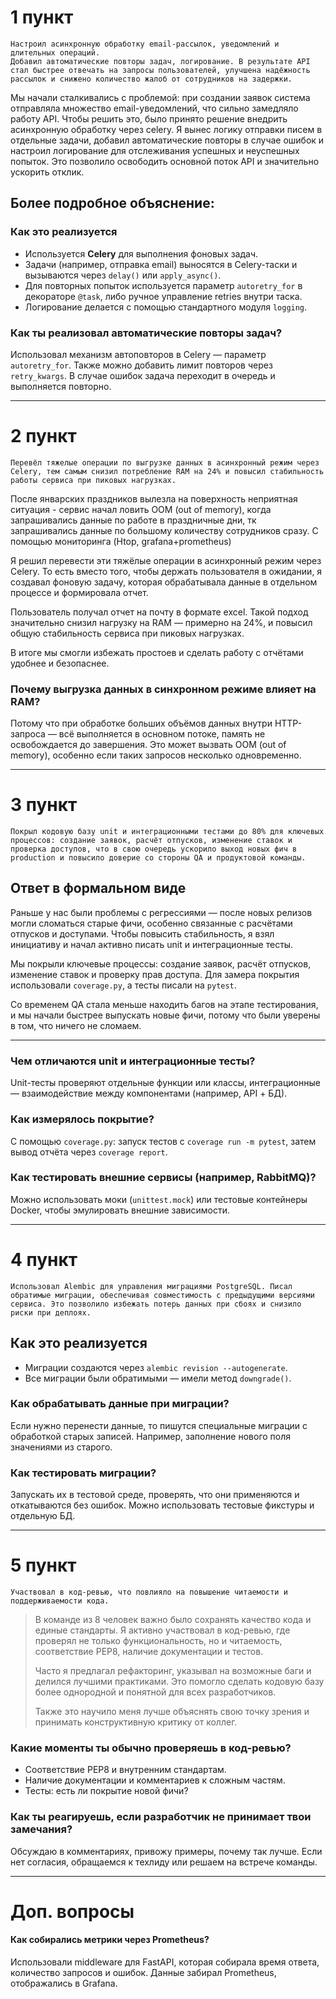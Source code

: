 # 1 пункт

```
Настроил асинхронную обработку email-рассылок, уведомлений и длительных операций.
Добавил автоматические повторы задач, логирование. В результате API стал быстрее отвечать на запросы пользователей, улучшена надёжность рассылок и снижено количество жалоб от сотрудников на задержки.
```


Мы начали сталкивались с проблемой: при создании заявок система отправляла множество email-уведомлений, что сильно замедляло работу API. Чтобы решить это,  было принято решение внедрить асинхронную обработку через celery. Я вынес логику отправки писем в отдельные задачи, добавил автоматические повторы в случае ошибок и настроил логирование для отслеживания успешных и неуспешных попыток. Это позволило освободить основной поток API и значительно ускорить отклик.

## Более подробное объяснение:

### **Как это реализуется**

- Используется **Celery** для выполнения фоновых задач.
- Задачи (например, отправка email) выносятся в Celery-таски и вызываются через `delay()` или `apply_async()`.
- Для повторных попыток используется параметр `autoretry_for` в декораторе `@task`, либо ручное управление retries внутри таска.
- Логирование делается с помощью стандартного модуля `logging`.

### Как ты реализовал автоматические повторы задач?

Использовал механизм автоповторов в Celery — параметр `autoretry_for`. Также можно добавить лимит повторов через `retry_kwargs`. В случае ошибок задача переходит в очередь и выполняется повторно.

---

# 2 пункт

```
Перевёл тяжелые операции по выгрузке данных в асинхронный режим через Celery, тем самым снизил потребление RAM на 24% и повысил стабильность работы сервиса при пиковых нагрузках.
```

После январских праздников вылезла на поверхность неприятная ситуация - сервис начал ловить OOM (out of memory), когда запрашивались данные по работе в праздничные дни, тк запрашивались данные по большому количеству сотрудников сразу. С помощью мониторинга (Htop, grafana+prometheus)

Я решил перевести эти тяжёлые операции в асинхронный режим через Celery. То есть вместо того, чтобы держать пользователя в ожидании, я создавал фоновую задачу, которая обрабатывала данные в отдельном процессе и формировала отчет.

Пользователь получал отчет на почту в формате excel. Такой подход значительно снизил нагрузку на RAM — примерно на 24%, и повысил общую стабильность сервиса при пиковых нагрузках.

В итоге мы смогли избежать простоев и сделать работу с отчётами удобнее и безопаснее.


### Почему выгрузка данных в синхронном режиме влияет на RAM?

Потому что при обработке больших объёмов данных внутри HTTP-запроса — всё выполняется в основном потоке, память не освобождается до завершения. Это может вызвать OOM (out of memory), особенно если таких запросов несколько одновременно.

---

# 3 пункт

```
Покрыл кодовую базу unit и интеграционными тестами до 80% для ключевых процессов: создание заявок, расчёт отпусков, изменение ставок и проверка доступов, что в свою очередь ускорило выход новых фич в production и повысило доверие со стороны QA и продуктовой команды.
```

## Ответ в формальном виде

Раньше у нас были проблемы с регрессиями — после новых релизов могли сломаться старые фичи, особенно связанные с расчётами отпусков и доступами. Чтобы повысить стабильность, я взял инициативу и начал активно писать unit и интеграционные тесты.

Мы покрыли ключевые процессы: создание заявок, расчёт отпусков, изменение ставок и проверку прав доступа. Для замера покрытия использовали `coverage.py`, а тесты писали на `pytest`.

Со временем QA стала меньше находить багов на этапе тестирования, и мы начали быстрее выпускать новые фичи, потому что были уверены в том, что ничего не сломаем.

---

### Чем отличаются unit и интеграционные тесты?

Unit-тесты проверяют отдельные функции или классы, интеграционные — взаимодействие между компонентами (например, API + БД).

### Как измерялось покрытие?

С помощью `coverage.py`: запуск тестов с `coverage run -m pytest`, затем вывод отчёта через `coverage report`.

### Как тестировать внешние сервисы (например, RabbitMQ)?

Можно использовать моки (`unittest.mock`) или тестовые контейнеры Docker, чтобы эмулировать внешние зависимости.


---

# 4 пункт

```
Использовал Alembic для управления миграциями PostgreSQL. Писал обратимые миграции, обеспечивая совместимость с предыдущими версиями сервиса. Это позволило избежать потерь данных при сбоях и снизило риски при деплоях.
```

## **Как это реализуется**

- Миграции создаются через `alembic revision --autogenerate`.
- Все миграции были обратимыми — имели метод `downgrade()`.

### Как обрабатывать данные при миграции?

Если нужно перенести данные, то пишутся специальные миграции с обработкой старых записей. Например, заполнение нового поля значениями из старого.

### Как тестировать миграции?

Запускать их в тестовой среде, проверять, что они применяются и откатываются без ошибок. Можно использовать тестовые фикстуры и отдельную БД.


---

# 5 пункт

```
Участвовал в код-ревью, что повлияло на повышение читаемости и поддерживаемости кода.
```


> В команде из 8 человек важно было сохранять качество кода и единые стандарты. Я активно участвовал в код-ревью, где проверял не только функциональность, но и читаемость, соответствие PEP8, наличие документации и тестов.
> 
> Часто я предлагал рефакторинг, указывал на возможные баги и делился лучшими практиками. Это помогло сделать кодовую базу более однородной и понятной для всех разработчиков.
> 
> Также это научило меня лучше объяснять свою точку зрения и принимать конструктивную критику от коллег.


### Какие моменты ты обычно проверяешь в код-ревью?

- Соответствие PEP8 и внутренним стандартам.
- Наличие документации и комментариев к сложным частям.
- Тесты: есть ли покрытие новой фичи?

### Как ты реагируешь, если разработчик не принимает твои замечания?

Обсуждаю в комментариях, привожу примеры, почему так лучше. Если нет согласия, обращаемся к техлиду или решаем на встрече команды.


---

# Доп. вопросы

#### Как собирались метрики через Prometheus?

Использовали middleware для FastAPI, которая собирала время ответа, количество запросов и ошибок. Данные забирал Prometheus, отображались в Grafana.
